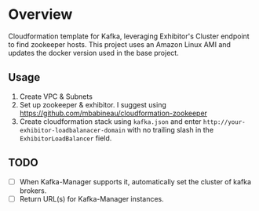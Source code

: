 # Overview
Cloudformation template for Kafka, leveraging Exhibitor's Cluster endpoint to find zookeeper hosts.
This project uses an Amazon Linux AMI and updates the docker version used in the base project.

## Usage
1. Create VPC & Subnets
2. Set up zookeeper & exhibitor. I suggest using https://github.com/mbabineau/cloudformation-zookeeper
3. Create cloudformation stack using `kafka.json` and enter `http://your-exhibitor-loadbalanacer-domain` with no trailing slash in the `ExhibitorLoadBalancer` field.

## TODO
- [ ] When Kafka-Manager supports it, automatically set the cluster of kafka brokers.
- [ ] Return URL(s) for Kafka-Manager instances.
